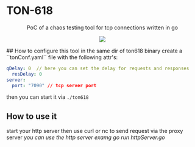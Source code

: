 # TON-618

<p align="center">
 PoC of a chaos testing tool for tcp connections written in go
 
</p>
<p align="center">
  <img src="http://some_place.com/image.png" />
</p>
## How to configure this tool
in the same dir of ton618 binary create a ``tonConf.yaml`` file with the following attr's:

```yaml
qDelay: 0  // here you can set the delay for requests and responses
  resDelay: 0
server:
  port: "7090" // tcp server port
```
then you can start it via ``./ton618``

## How to use it

start your http server then use curl or nc to send request via the proxy server 
*you can use the http server examg go run httpServer.go*


